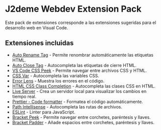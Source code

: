 # J2deme Webdev Extension Pack

Este pack de extensiones corresponde a las extensiones sugeridas para el desarrollo web en Visual Code.

## Extensiones incluidas

- [Auto Rename Tag](https://marketplace.visualstudio.com/items?itemName=formulahendry.auto-rename-tag) - Permite renombrar automáticamente las etiquetas HTML.
- [Auto Close Tag](https://marketplace.visualstudio.com/items?itemName=formulahendry.auto-close-tag) - Autocompleta las etiquetas de cierre HTML.
- [VS Code CSS Peek](https://marketplace.visualstudio.com/items?itemName=pranaygp.vscode-css-peek) - Permite navegar entre archivos CSS y HTML.
- [CSS Var](https://marketplace.visualstudio.com/items?itemName=phoenisx.cssvar) - Autocompleta las variables CSS.
- [Error Lens](https://marketplace.visualstudio.com/items?itemName=usernamehw.errorlens) - Muestra los errores en el código.
- [HTML CSS Class Completion](https://marketplace.visualstudio.com/items?itemName=zignd.html-css-class-completion) - Autocompleta las clases CSS en HTML.
- [Live Server](https://marketplace.visualstudio.com/items?itemName=ritwickdey.liveserver) - Crea un servidor local para visualizar los cambios en tiempo real.
- [Prettier - Code formatter](https://marketplace.visualstudio.com/items?itemName=esbenp.prettier-vscode) - Formatea el código automáticamente.
- [Path Intellisense](https://marketplace.visualstudio.com/items?itemName=christian-kohler.path-intellisense) - Autocompleta las rutas de archivos.
- [ESLint](https://marketplace.visualstudio.com/items?itemName=dbaeumer.vscode-eslint) - Linter para JavaScript.
- [Bracket Peek](https://marketplace.visualstudio.com/items?itemName=jomeinaster.bracket-peek) - Permite navegar entre corchetes, paréntesis y llaves.
- [Bracket Padder](https://marketplace.visualstudio.com/items?itemName=viablelab.bracket-padder) - Añade espacios entre corchetes, paréntesis y llaves.
